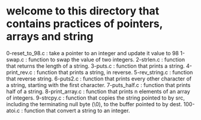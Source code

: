 # welcome to this directory that contains practices of pointers, arrays and string
0-reset_to_98.c : take a pointer to an integer and update it value to 98
1-swap.c : function to swap the value of two integers.
2-strlen.c : function that returns the length of a string.
3-puts.c : function that prints a string.
4-print_rev.c : function that prints a string, in reverse.
5-rev_string.c : function that reverse string.
6-puts2.c : function that prints every other character of a string, starting with the first character.
7-puts_half.c : function that prints half of a string.
8-print_array.c : function that prints n elements of an array of integers.
9-strcpy.c : function that copies the string pointed to by src, including the terminating null byte (\0), to the buffer pointed to by dest.
100-atoi.c : function that convert a string to an integer.
